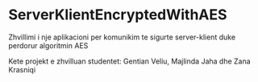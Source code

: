 # ServerKlientEncryptedWithAES
Zhvillimi i nje aplikacioni per komunikim te sigurte server-klient duke perdorur algoritmin AES

Kete projekt e zhvilluan studentet:
Gentian Veliu,
Majlinda Jaha dhe
Zana Krasniqi
